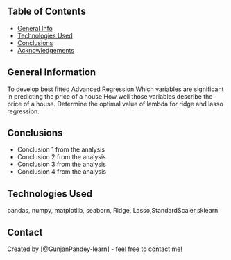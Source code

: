 ## Table of Contents
* [General Info](#general-information)
* [Technologies Used](#technologies-used)
* [Conclusions](#conclusions)
* [Acknowledgements](#acknowledgements)

## General Information
To develop best fitted Advanced Regression
Which variables are significant in predicting the price of a house
How well those variables describe the price of a house.
Determine the optimal value of lambda for ridge and lasso regression.

<!-- You don't have to answer all the questions - just the ones relevant to your project. -->

## Conclusions
- Conclusion 1 from the analysis
- Conclusion 2 from the analysis
- Conclusion 3 from the analysis
- Conclusion 4 from the analysis

## Technologies Used
pandas, numpy, matplotlib, seaborn, Ridge, Lasso,StandardScaler,sklearn

## Contact
Created by [@GunjanPandey-learn] - feel free to contact me!